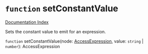 # `function` setConstantValue

[Documentation Index](../README.md)

Sets the constant value to emit for an expression.

`function` setConstantValue(node: [AccessExpression](../private.type.AccessExpression/README.md), value: `string` | `number`): AccessExpression